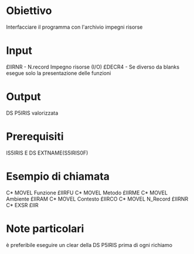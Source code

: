 # Obiettivo
 Interfacciare il programma con l'archivio impegni risorse

# Input

£IIRNR - N.record Impegno risorse (I/O)
£DECR4 - Se diverso da blanks esegue solo la
         presentazione delle funzioni

# Output

DS P5IRIS valorizzata

# Prerequisiti
IS5IRIS         E DS                  EXTNAME(S5IRIS0F)

# Esempio di chiamata

C\*                  MOVEL     Funzione      £IIRFU
C\*                  MOVEL     Metodo        £IIRME
C\*                  MOVEL     Ambiente      £IIRAM
C\*                  MOVEL     Contesto      £IIRCO
C\*                  MOVEL     N_Record      £IIRNR
C\*                  EXSR      £IIR

# Note particolari
è preferibile eseguire un clear della DS P5IRIS prima di ogni richiamo
